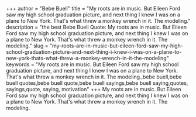 +++
author = "Bebe Buell"
title = "My roots are in music. But Eileen Ford saw my high school graduation picture, and next thing I knew I was on a plane to New York. That's what threw a monkey wrench in it. The modeling."
description = "the best Bebe Buell Quote: My roots are in music. But Eileen Ford saw my high school graduation picture, and next thing I knew I was on a plane to New York. That's what threw a monkey wrench in it. The modeling."
slug = "my-roots-are-in-music-but-eileen-ford-saw-my-high-school-graduation-picture-and-next-thing-i-knew-i-was-on-a-plane-to-new-york-thats-what-threw-a-monkey-wrench-in-it-the-modeling"
keywords = "My roots are in music. But Eileen Ford saw my high school graduation picture, and next thing I knew I was on a plane to New York. That's what threw a monkey wrench in it. The modeling.,bebe buell,bebe buell quotes,bebe buell quote,bebe buell sayings,bebe buell saying,quotes, sayings,quote, saying, motivation"
+++
My roots are in music. But Eileen Ford saw my high school graduation picture, and next thing I knew I was on a plane to New York. That's what threw a monkey wrench in it. The modeling.
